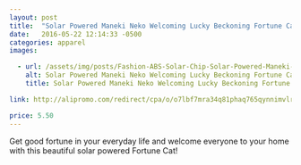 ```yaml
---
layout: post
title:  "Solar Powered Maneki Neko Welcoming Lucky Beckoning Fortune Cat"
date:   2016-05-22 12:14:33 -0500
categories: apparel
images:

  - url: /assets/img/posts/Fashion-ABS-Solar-Chip-Solar-Powered-Maneki-Neko-Welcoming-Lucky-Beckoning-Fortune-Cat-Home-Hotel-Restaurant.jpg
    alt: Solar Powered Maneki Neko Welcoming Lucky Beckoning Fortune Cat
    title: Solar Powered Maneki Neko Welcoming Lucky Beckoning Fortune Cat

link: http://alipromo.com/redirect/cpa/o/o7lbf7mra34q81phaq765qynnimvlrh5/

price: 5.50
---
```



Get good fortune in your everyday life and welcome everyone to your home with this beautiful solar powered Fortune Cat!